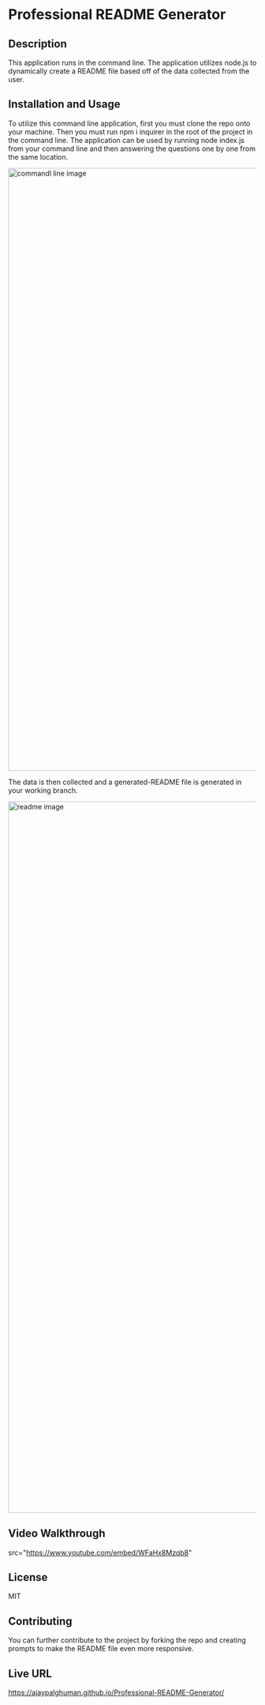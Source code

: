 
  # Professional README Generator

  ## Description
  This application runs in the command line. The application utilizes node.js to dynamically create a README file based off of the data collected from the user.

  ## Installation and Usage
   To utilize this command line application, first you must clone the repo onto your machine. Then you must run npm i inquirer in the root of the project in the command line. The application can be used by running node index.js from your command line and then answering the questions one by one from the same location. 

  <img width="1220" alt="commandl line image" src="https://user-images.githubusercontent.com/95589049/155938538-9345ac09-ad82-4ee6-9712-d4ef462ddf9f.png">

   
   The data is then collected and a generated-README file is generated in your working branch.

  <img width="1440" alt="readme image" src="https://user-images.githubusercontent.com/95589049/155938464-e044f2cd-ae23-4b89-a24f-e2cf9c330f10.png">

  ## Video Walkthrough

  src="https://www.youtube.com/embed/WFaHx8Mzqb8"

  ## License
  MIT

  ## Contributing
  You can further contribute to the project by forking the repo and creating prompts to make the README file even more responsive.

  ## Live URL
  https://ajaypalghuman.github.io/Professional-README-Generator/
  
  

